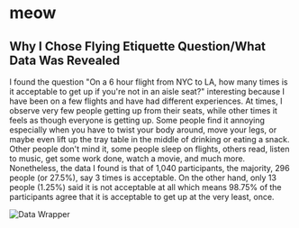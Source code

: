 # meow

## Why I Chose Flying Etiquette Question/What Data Was Revealed 

I found the question "On a 6 hour flight from NYC to LA, how many times is it acceptable to get up if you're not in an aisle seat?" interesting because I have been on a few flights and have had different experiences. At times, I observe very few people getting up from their seats, while other times it feels as though everyone is getting up. Some people find it annoying especially when you have to twist your body around, move your legs, or maybe even lift up the tray table in the middle of drinking or eating a snack. Other people don't mind it, some people sleep on flights, others read, listen to music, get some work done, watch a movie, and much more. Nonetheless, the data I found is that of 1,040 participants, the majority, 296 people (or 27.5%), say 3 times is acceptable. On the other hand, only 13 people (1.25%) said it is not acceptable at all which means 98.75% of the participants agree that it is acceptable to get up at the very least, once. 

![Data Wrapper](data-wrapper.png)


